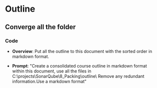 # Outline

## Converge all the folder
### Code
- **Overview**: Put all the outline to this document with the sorted order in markdown format.

- **Prompt**: "Create a consolidated course outline in markdown format within this document, use all the files in C:\projects\SonarQube\8_Packing\outline\ Remove any redundant information.Use a markdown format"